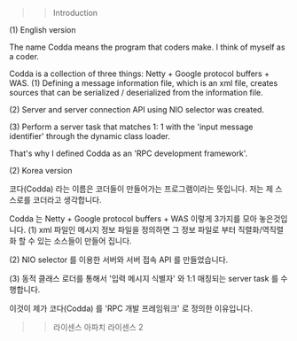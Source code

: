 >> Introduction

(1) English version

The name Codda means the program that coders make.
I think of myself as a coder.

Codda is a collection of three things: Netty + Google protocol buffers + WAS.
(1) Defining a message information file, which is an xml file, creates sources that can be serialized / deserialized from the information file.

(2) Server and server connection API using NIO selector was created.

(3) Perform a server task that matches 1: 1 with the 'input message identifier' through the dynamic class loader.

That's why I defined Codda as an 'RPC development framework'.


(2) Korea version

코다(Codda) 라는 이름은 코더들이 만들어가는 프로그램이라는 뜻입니다.
저는 제 스스로를 코더라고 생각합니다.

Codda 는 Netty + Google protocol buffers + WAS 이렇게 3가지를 모아 놓은것입니다.
(1) xml 파일인 메시지 정보 파일을 정의하면 그 정보 파일로 부터 직렬화/역직렬화 할 수 있는 소스들이 만들어 집니다.

(2) NIO selector 를 이용한 서버와 서버 접속 API 를 만들었습니다.

(3) 동적 클래스 로더를 통해서 '입력 메시지 식별자' 와 1:1 매칭되는 server task 를 수행합니다.

이것이 제가 코다(Codda) 를  'RPC 개발 프레임워크' 로 정의한 이유입니다.

>>  라이센스
아파치 라이센스 2

